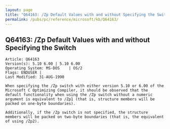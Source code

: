 ```yaml
---
layout: page
title: "Q64163: /Zp Default Values with and without Specifying the Switch"
permalink: /pubs/pc/reference/microsoft/kb/Q64163/
---
```


## Q64163: /Zp Default Values with and without Specifying the Switch

	Article: Q64163
	Version(s): 5.10 6.00 | 5.10 6.00
	Operating System: MS-DOS    | OS/2
	Flags: ENDUSER |
	Last Modified: 31-AUG-1990
	
	When specifying the /Zp switch with either version 5.10 or 6.00 of the
	Microsoft C Optimizing Compiler, it should be observed that the
	default functionality when using the /Zp switch without a numeric
	argument is equivalent to /Zp1 (that is, structure members will be
	packed on one-byte boundaries).
	
	Additionally, if the /Zp switch is not specified, the structure
	members will be packed on two-byte boundaries (that is, the equivalent
	of using /Zp2).
